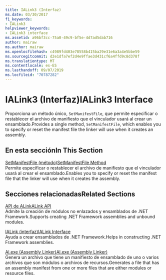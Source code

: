 ```yaml
---
title: IALink3 (Interfaz)
ms.date: 03/30/2017
f1_keywords:
- IALink3
helpviewer_keywords:
- IALink3 interface
ms.assetid: a96bf3cc-75a0-49c9-bf5e-4d7ad5dab716
author: mairaw
ms.author: mairaw
ms.openlocfilehash: c4989fd403e78558b415ba29e31e6a3a4e5bbe59
ms.sourcegitcommit: d2e1dfa7ef2d4e9ffae3d431cf6a4ffd9c8d378f
ms.translationtype: MT
ms.contentlocale: es-ES
ms.lasthandoff: 09/07/2019
ms.locfileid: "70787282"
---
```

# <a name="ialink3-interface"></a><span data-ttu-id="e9690-102">IALink3 (Interfaz)</span><span class="sxs-lookup"><span data-stu-id="e9690-102">IALink3 Interface</span></span>
<span data-ttu-id="e9690-103">Proporciona un método único, `SetManifestFile`, que permite especificar o restablecer el archivo de manifiesto que el vinculador usará al crear un ensamblado.</span><span class="sxs-lookup"><span data-stu-id="e9690-103">Provides a single method, `SetManifestFile`, which enables you to specify or reset the manifest file the linker will use when it creates an assembly.</span></span>  
  
## <a name="in-this-section"></a><span data-ttu-id="e9690-104">En esta sección</span><span class="sxs-lookup"><span data-stu-id="e9690-104">In This Section</span></span>  
 [<span data-ttu-id="e9690-105">SetManifestFile (método)</span><span class="sxs-lookup"><span data-stu-id="e9690-105">SetManifestFile Method</span></span>](setmanifestfile-method.md)  
 <span data-ttu-id="e9690-106">Permite especificar o restablecer el archivo de manifiesto que el vinculador usará al crear el ensamblado.</span><span class="sxs-lookup"><span data-stu-id="e9690-106">Enables you to specify or reset the manifest file that the linker will use when it creates the assembly.</span></span>  
  
## <a name="related-sections"></a><span data-ttu-id="e9690-107">Secciones relacionadas</span><span class="sxs-lookup"><span data-stu-id="e9690-107">Related Sections</span></span>  
 [<span data-ttu-id="e9690-108">API de ALink</span><span class="sxs-lookup"><span data-stu-id="e9690-108">ALink API</span></span>](index.md)  
 <span data-ttu-id="e9690-109">Admite la creación de módulos no enlazados y ensamblados de .NET Framework.</span><span class="sxs-lookup"><span data-stu-id="e9690-109">Supports creating .NET Framework assemblies and unbound modules.</span></span>  
  
 [<span data-ttu-id="e9690-110">IALink (interfaz)</span><span class="sxs-lookup"><span data-stu-id="e9690-110">IALink Interface</span></span>](ialink-interface.md)  
 <span data-ttu-id="e9690-111">Ayuda a crear ensamblados de .NET Framework.</span><span class="sxs-lookup"><span data-stu-id="e9690-111">Helps in constructing .NET Framework assemblies.</span></span>  
  
 [<span data-ttu-id="e9690-112">Al.exe (Assembly Linker)</span><span class="sxs-lookup"><span data-stu-id="e9690-112">Al.exe (Assembly Linker)</span></span>](../../tools/al-exe-assembly-linker.md)  
 <span data-ttu-id="e9690-113">Genera un archivo que tiene un manifiesto de ensamblado de uno o varios archivos que son módulos o archivos de recursos.</span><span class="sxs-lookup"><span data-stu-id="e9690-113">Generates a file that has an assembly manifest from one or more files that are either modules or resource files.</span></span>
